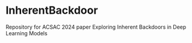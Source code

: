 # InherentBackdoor
Repository for ACSAC 2024 paper Exploring Inherent Backdoors in Deep Learning Models
